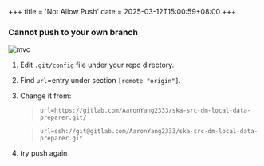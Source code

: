+++
title = 'Not Allow Push'
date = 2025-03-12T15:00:59+08:00
+++

### Cannot push to your own branch
![mvc](../../../../images/content/article/git/403.png)

1. Edit `.git/config` file under your repo directory.
2. Find `url`=entry under section `[remote "origin"]`.
3. Change it from: 
    > `url=https://gitlab.com/AaronYang2333/ska-src-dm-local-data-preparer.git/`
   
    > `url=ssh://git@gitlab.com/AaronYang2333/ska-src-dm-local-data-preparer.git`

4. try push again